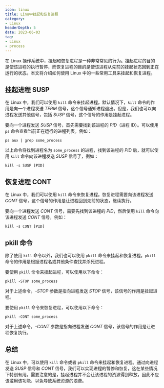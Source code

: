 ```yaml
---
icon: linux
title: Linu中挂起和恢复进程
category: 
- Linux
headerDepth: 5
date: 2023-06-03
tag: 
- Linux
- process
---
```


在 Linux 操作系统中，挂起和恢复进程是一种非常常见的行为。挂起进程的目的是使该进程的执行暂停，而恢复进程的目的是使该进程从先前的挂起状态回到正在运行的状态。本文将介绍如何使用 Linux 中的一些常用工具来挂起和恢复进程。

<!-- more -->


## 挂起进程 SUSP

在 Linux 中，我们可以使用 `kill` 命令来挂起进程。默认情况下，`kill` 命令的作用是向一个进程发送 *TERM* 信号，这个信号通知进程退出。但是，我们也可以向进程发送其他信号，包括 *SUSP* 信号，这个信号的作用是挂起进程。

要向一个进程发送 *SUSP* 信号，首先需要找到该进程的 *PID*（进程 ID）。可以使用 `ps` 命令查看当前正在运行的进程列表，例如：

```shell
ps aux | grep some_process
```

以上命令将找到进程名为 `some_process` 的进程，找到该进程的 *PID* 后，就可以使用 `kill` 命令向该进程发送 *SUSP* 信号了，例如：

```shell
kill -s SUSP [PID]
```


## 恢复进程 CONT

在 Linux 中，我们可以使用 `kill` 命令来恢复进程。恢复进程需要向该进程发送 *CONT* 信号，这个信号的作用是让进程回到先前的状态，继续执行。

要向一个进程发送 *CONT* 信号，需要先找到该进程的 *PID*，然后使用 `kill` 命令向该进程发送 *CONT* 信号，例如：

```shell
kill -s CONT [PID]
```


## pkill 命令

除了使用 `kill` 命令以外，我们也可以使用 `pkill` 命令来挂起和恢复进程。`pkill` 命令的作用是根据进程名或其他条件查找并杀死进程。

要使用 `pkill` 命令来挂起进程，可以使用以下命令：

```shell
pkill -STOP some_process
```

对于上述命令，*-STOP* 参数是指向进程发送 *STOP* 信号，该信号的作用是挂起进程。

要使用 `pkill` 命令来恢复进程，可以使用以下命令：

```shell
pkill -CONT some_process
```

对于上述命令，*-CONT* 参数是指向进程发送 *CONT* 信号，该信号的作用是让进程恢复执行。

## 总结

在 Linux 中，可以使用 `kill` 命令或者 `pkill` 命令来挂起和恢复进程。通过向进程发送 *SUSP* 信号和 *CONT* 信号，我们可以实现进程的暂停和恢复，这在某些情况下特别有用。需要注意的是，挂起进程并不会让该进程的资源得到释放，因此不应该滥用该功能，以免导致系统资源的浪费。

